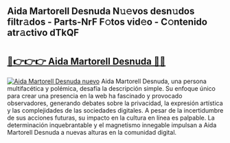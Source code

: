 ## Aida Martorell Desnuda N𝚞𝚎vos desn𝚞dos filtr𝚊dos - Parts-NrF F𝚘tos vid𝚎o - C𝚘ntenido atr𝚊ctivo dTkQF

# <h2><a href="http://mbcex1.tromn.icu/?c=Aida+Martorell+Desnuda">🔗👉👉👉 Aida Martorell Desnuda 🔗🔗</a></h2>

[![Aida Martorell Desnuda nuevo](https://i.imgur.com/pEAQMta.gif)](http://mbcex1.tromn.icu/?c=Aida+Martorell+Desnuda)
Aida Martorell Desnuda, una persona multifacética y polémica, desafía la descripción simple. Su enfoque único para crear una presencia en la web ha fascinado y provocado observadores, generando debates sobre la privacidad, la expresión artística y las complejidades de las sociedades digitales. A pesar de la incertidumbre de sus acciones futuras, su impacto en la cultura en línea es palpable. La determinación inquebrantable y el magnetismo innegable impulsan a Aida Martorell Desnuda a nuevas alturas en la comunidad digital.
